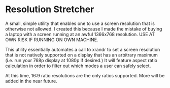 # Resolution Stretcher
A small, simple utility that enables one to use a screen resolution that is otherwise not allowed. I created this because I made the mistake of buying a laptop with a screen running at an awful 1366x768 resolution. USE AT OWN RISK IF RUNNING ON OWN MACHINE.

This utility essentially automates a call to xrandr to set a screen resolution that is not natively supported on a display that has an arbitrary maximum (i.e. run your 768p display at 1080p if desired.) It will feature aspect ratio calculation in order to filter out which modes a user can safely select.

At this time, 16:9 ratio resolutions are the only ratios supported. More will be added in the near future.
